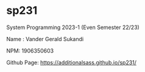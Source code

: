 # sp231
System Programming 2023-1 (Even Semester 22/23)

Name : Vander Gerald Sukandi

NPM: 1906350603

Github Page: https://additionalsass.github.io/sp231/

